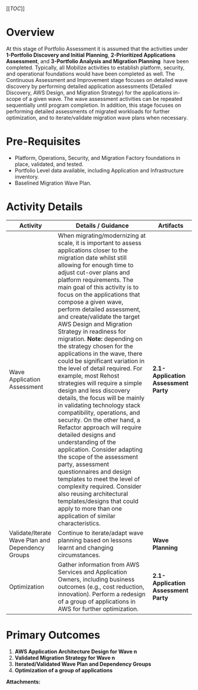 [[_TOC_]]

Overview
========

At this stage of Portfolio Assessment it is assumed that the activities under **1-Portfolio Discovery and Initial Planning**, **2-Prioritized Applications Assessment**, and **3-Portfolio Analysis and Migration Planning**  have been completed. Typically, all Mobilize activities to establish platform, security, and operational foundations would have been completed as well. The Continuous Assessment and Improvement stage focuses on detailed wave discovery by performing detailed application assessments (Detailed Discovery, AWS Design, and Migration Strategy) for the applications in-scope of a given wave. The wave assessment activities can be repeated sequentially until program completion. In addition, this stage focuses on performing detailed assessments of migrated workloads for further optimization, and to iterate/validate migration wave plans when necessary.

Pre-Requisites
==============

*   Platform, Operations, Security, and Migration Factory foundations in place, validated, and tested.
*   Portfolio Level data available, including Application and Infrastructure inventory.
*   Baselined Migration Wave Plan.

Activity Details
================

| **Activity** | **Details / Guidance** | **Artifacts** |
| --- | --- | --- |
|   Wave Application Assessment   |   When migrating/modernizing at scale, it is important to assess applications closer to the migration date whilst still allowing for enough time to adjust cut-over plans and platform requirements. The main goal of this activity is to focus on the applications that compose a given wave, perform detailed assessment, and create/validate the target AWS Design and Migration Strategy in readiness for migration.  **Note:** depending on the strategy chosen for the applications in the wave, there could be significant variation in the level of detail required. For example, most Rehost strategies will require a simple design and less discovery details, the focus will be mainly in validating technology stack compatibility, operations, and security. On the other hand, a Refactor approach will require detailed designs and understanding of the application. Consider adapting the scope of the assessment party, assessment questionnaires and design templates to meet the level of complexity required. Consider also reusing architectural templates/designs that could apply to more than one application of similar characteristics.   |   **2.1-Application Assessment Party**      |
|   Validate/Iterate Wave Plan and Dependency Groups   | Continue to iterate/adapt wave planning based on lessons learnt and changing circumstances. | **Wave Planning**    |
| Optimization | Gather information from AWS Services and Application Owners, including business outcomes (e.g., cost reduction, innovation). Perform a redesign of a group of applications in AWS for further optimization. | **2.1-Application Assessment Party** |

Primary Outcomes
================

1.  **AWS Application Architecture Design for Wave n**
2.  **Validated Migration Strategy for Wave n**
3.  **Iterated/Validated Wave Plan and Dependency Groups**
4.  **Optimization of a group of applications**

 **Attachments:** 

